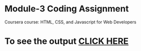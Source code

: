 

# Module-3 Coding Assignment

Coursera course: HTML, CSS, and Javascript for Web Developers

# To see the output [CLICK HERE](https://likhith2001.github.io/Coursera-HTML-CSS-and-JavaScript-for-Web-Developers/Assignments/module-3/index.html)

